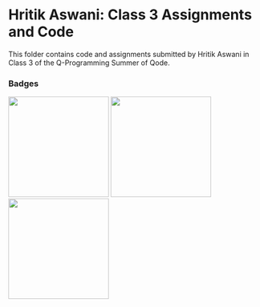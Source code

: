 # Hritik Aswani: Class 3 Assignments and Code
This folder contains code and assignments submitted by Hritik Aswani in Class 3 of the Q-Programming Summer of Qode.
### Badges
<img src="/badges/attendance.png" width="200px" height="200px"> <img src="/badges/assignment.png" width="200px" height="200px"> <img src="/badges/assignment.png" width="200px" height="200px">